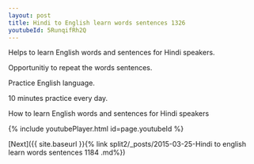 ```yaml
---
layout: post
title: Hindi to English learn words sentences 1326 
youtubeId: 5RunqifRh2Q
---
```

 
 
Helps to learn English words and sentences for Hindi speakers.

Opportunitiy to repeat the words sentences. 

Practice English language. 
 
10 minutes practice every day. 
 
How to learn English words and sentences for Hindi speakers 
 
{% include youtubePlayer.html id=page.youtubeId %}
 
 
[Next]({{ site.baseurl }}{% link  split2/_posts/2015-03-25-Hindi to english learn words sentences 1184 .md%})
 
